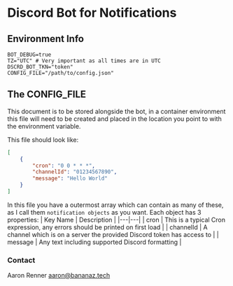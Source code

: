 # Discord Bot for Notifications

## Environment Info
```
BOT_DEBUG=true
TZ="UTC" # Very important as all times are in UTC
DSCRD_BOT_TKN="token"
CONFIG_FILE="/path/to/config.json"
```

## The CONFIG_FILE
This document is to be stored alongside the bot, in a container environment this file will need to be created and placed in the location you point to with the environment variable.

This file should look like:
```json
[
    {
        "cron": "0 0 * * *",
        "channelId": "01234567890",
        "message": "Hello World"
    }
]
```

In this file you have a outermost array which can contain as many of these, as I call them `notification objects` as you want. Each object has 3 properties:
| Key Name | Description |
|---|---|
| cron | This is a typical Cron expression, any errors should be printed on first load |
| channelId | A channel which is on a server the provided Discord token has access to |
| message | Any text including supported Discord formatting |

### Contact
Aaron Renner <aaron@bananaz.tech>